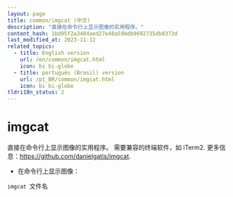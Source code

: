 ```yaml
---
layout: page
title: common/imgcat (中文)
description: "直接在命令行上显示图像的实用程序。"
content_hash: 1bd05f2a3484aed27e40a59bdb9692735db8373d
last_modified_at: 2023-11-12
related_topics:
  - title: English version
    url: /en/common/imgcat.html
    icon: bi bi-globe
  - title: português (Brasil) version
    url: /pt_BR/common/imgcat.html
    icon: bi bi-globe
tldri18n_status: 2
---
```

# imgcat

直接在命令行上显示图像的实用程序。
需要兼容的终端软件，如 iTerm2.
更多信息：<https://github.com/danielgatis/imgcat>.

- 在命令行上显示图像：

`imgcat `<span class="tldr-var badge badge-pill bg-dark-lm bg-white-dm text-white-lm text-dark-dm font-weight-bold">文件名</span>
